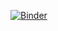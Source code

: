 [![Binder](https://mybinder.org/badge_logo.svg)](https://mybinder.org/v2/gh/I-Monzon27/CGS1060/HEAD)
